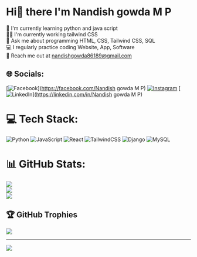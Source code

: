 # Hi👋 there I'm Nandish gowda M P
🌱 I'm currently learning python and java script<br>👨‍💻 I'm currently working tailwind CSS<br>💬 Ask me about programming HTML, CSS, Tailwind CSS, SQL<br>💻 I regularly practice coding Website, App, Software<br>📩 Reach me out at nandishgowda86189@gmail.com 


## 🌐 Socials:
[![Facebook](https://img.shields.io/badge/Facebook-%231877F2.svg?logo=Facebook&logoColor=white)](https://facebook.com/Nandish gowda M P) [![Instagram](https://img.shields.io/badge/Instagram-%23E4405F.svg?logo=Instagram&logoColor=white)](https://instagram.com/nandish_gowda_m_p) [![LinkedIn](https://img.shields.io/badge/LinkedIn-%230077B5.svg?logo=linkedin&logoColor=white)](https://linkedin.com/in/Nandish gowda M P) 

# 💻 Tech Stack:
![Python](https://img.shields.io/badge/python-3670A0?style=flat-square&logo=python&logoColor=ffdd54) ![JavaScript](https://img.shields.io/badge/javascript-%23323330.svg?style=flat-square&logo=javascript&logoColor=%23F7DF1E) ![React](https://img.shields.io/badge/react-%2320232a.svg?style=flat-square&logo=react&logoColor=%2361DAFB) ![TailwindCSS](https://img.shields.io/badge/tailwindcss-%2338B2AC.svg?style=flat-square&logo=tailwind-css&logoColor=white) ![Django](https://img.shields.io/badge/django-%23092E20.svg?style=flat-square&logo=django&logoColor=white) ![MySQL](https://img.shields.io/badge/mysql-4479A1.svg?style=flat-square&logo=mysql&logoColor=white)
# 📊 GitHub Stats:
![](https://github-readme-stats.vercel.app/api?username=Nandish86189&theme=react&hide_border=false&include_all_commits=true&count_private=true)<br/>
![](https://github-readme-streak-stats.herokuapp.com/?user=Nandish86189&theme=react&hide_border=false)<br/>
![](https://github-readme-stats.vercel.app/api/top-langs/?username=Nandish86189&theme=react&hide_border=false&include_all_commits=true&count_private=true&layout=compact)

## 🏆 GitHub Trophies
![](https://github-profile-trophy.vercel.app/?username=Nandish86189&theme=radical&no-frame=false&no-bg=true&margin-w=4)

---
[![](https://visitcount.itsvg.in/api?id=Nandish86189&icon=5&color=4)](https://visitcount.itsvg.in)

